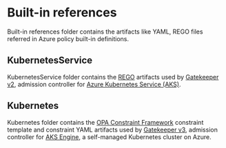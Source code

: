 # Built-in references
Built-in references folder contains the artifacts like YAML, REGO files referred in Azure policy built-in definitions.

## KubernetesService
KubernetesService folder contains the [REGO](https://www.openpolicyagent.org/docs/how-do-i-write-policies.html#what-is-rego) artifacts used by [Gatekeeper v2](https://github.com/open-policy-agent/gatekeeper/tree/master/deprecated), admission controller for [Azure Kubernetes Service (AKS)](https://docs.microsoft.com/azure/aks/intro-kubernetes).

## Kubernetes
Kubernetes folder contains the [OPA Constraint Framework](https://github.com/open-policy-agent/frameworks/tree/master/constraint) constraint template and constraint YAML artifacts used by [Gatekeeper v3](https://github.com/open-policy-agent/gatekeeper), admission controller for [AKS Engine](https://github.com/Azure/aks-engine), a self-managed Kubernetes cluster on Azure.